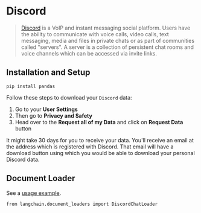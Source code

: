 Discord
=======

> [Discord](https://discord.com/) is a VoIP and instant messaging social platform. Users have the ability to communicate with voice calls, video calls, text messaging, media and files in private chats or as part of communities called "servers". A server is a collection of persistent chat rooms and voice channels which can be accessed via invite links.

Installation and Setup[​](#installation-and-setup "Direct link to Installation and Setup")
------------------------------------------------------------------------------------------

    pip install pandas

Follow these steps to download your `Discord` data:

1.  Go to your **User Settings**
2.  Then go to **Privacy and Safety**
3.  Head over to the **Request all of my Data** and click on **Request Data** button

It might take 30 days for you to receive your data. You'll receive an email at the address which is registered with Discord. That email will have a download button using which you would be able to download your personal Discord data.

Document Loader[​](#document-loader "Direct link to Document Loader")
---------------------------------------------------------------------

See a [usage example](/docs/modules/data_connection/document_loaders/integrations/discord.html).

    from langchain.document_loaders import DiscordChatLoader